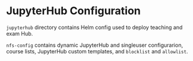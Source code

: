 # JupyterHub Configuration

`jupyterhub` directory contains Helm config used to deploy teaching and exam Hub.

`nfs-config` contains dynamic JupyterHub and singleuser configurarion, course lists, JupyterHub custom templates, and `blocklist` and `allowlist`.
